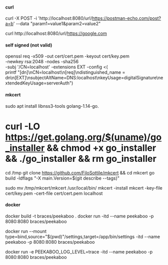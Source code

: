 #### curl

curl -X POST -i 'http://localhost:8080/url/https://postman-echo.com/post?a=b' --data "param1=value1&param2=value2"

curl http://localhost:8080/url/https://google.com

#### self signed (not valid)

openssl req -x509 -out cert/cert.pem -keyout cert/key.pem \
  -newkey rsa:2048 -nodes -sha256 \
  -subj '/CN=localhost' -extensions EXT -config <( \
   printf "[dn]\nCN=localhost\n[req]\ndistinguished_name = dn\n[EXT]\nsubjectAltName=DNS:localhost\nkeyUsage=digitalSignature\nextendedKeyUsage=serverAuth")

#### mkcert

sudo apt install libnss3-tools golang-1.14-go.

# curl -LO https://get.golang.org/$(uname)/go_installer && chmod +x go_installer && ./go_installer && rm go_installer
cd /tmp
git clone https://github.com/FiloSottile/mkcert && cd mkcert
go build -ldflags "-X main.Version=$(git describe --tags)"

sudo mv /tmp/mkcert/mkcert /usr/local/bin/
mkcert -install
mkcert -key-file cert/key.pem -cert-file cert/cert.pem localhost

#### docker

docker build -t braces/peekaboo .
docker run -itd --name peekaboo -p 8080:8080 braces/peekaboo

docker run --mount type=bind,source="$(pwd)"/settings,target=/app/bin/settings -itd --name peekaboo -p 8080:8080 braces/peekaboo

docker run -e PEEKABOO_LOG_LEVEL=trace -itd --name peekaboo -p 8080:8080 braces/peekaboo
